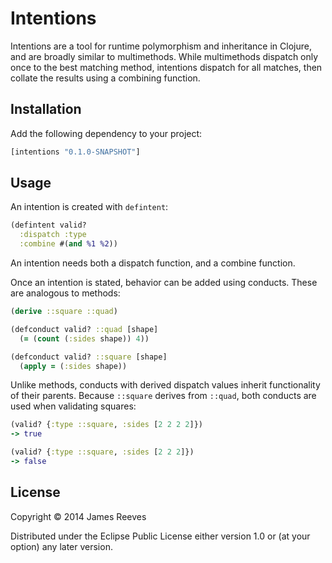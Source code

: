 # Intentions

Intentions are a tool for runtime polymorphism and inheritance in
Clojure, and are broadly similar to multimethods. While multimethods
dispatch only once to the best matching method, intentions dispatch
for all matches, then collate the results using a combining function.

## Installation

Add the following dependency to your project:

```clojure
[intentions "0.1.0-SNAPSHOT"]
```

## Usage

An intention is created with `defintent`:

```clojure
(defintent valid?
  :dispatch :type
  :combine #(and %1 %2))
```

An intention needs both a dispatch function, and a combine function.

Once an intention is stated, behavior can be added using conducts.
These are analogous to methods:

```clojure
(derive ::square ::quad)

(defconduct valid? ::quad [shape]
  (= (count (:sides shape)) 4))

(defconduct valid? ::square [shape]
  (apply = (:sides shape))
```

Unlike methods, conducts with derived dispatch values inherit
functionality of their parents. Because `::square` derives from
`::quad`, both conducts are used when validating squares:

```clojure
(valid? {:type ::square, :sides [2 2 2 2]})
-> true

(valid? {:type ::square, :sides [2 2 2]})
-> false
```

## License

Copyright © 2014 James Reeves

Distributed under the Eclipse Public License either version 1.0 or (at
your option) any later version.
